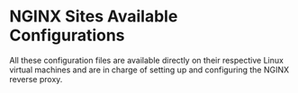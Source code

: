 # NGINX Sites Available Configurations

All these configuration files are available directly on their respective Linux virtual machines and are in charge of setting up and configuring the NGINX reverse proxy.